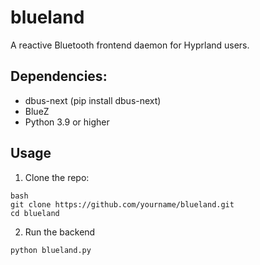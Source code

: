 # blueland
A reactive Bluetooth frontend daemon for Hyprland users.

## Dependencies:
- dbus-next (pip install dbus-next)
- BlueZ
- Python 3.9 or higher

## Usage

1. Clone the repo:
```
bash
git clone https://github.com/yourname/blueland.git
cd blueland
```

2. Run the backend
```
python blueland.py
```
